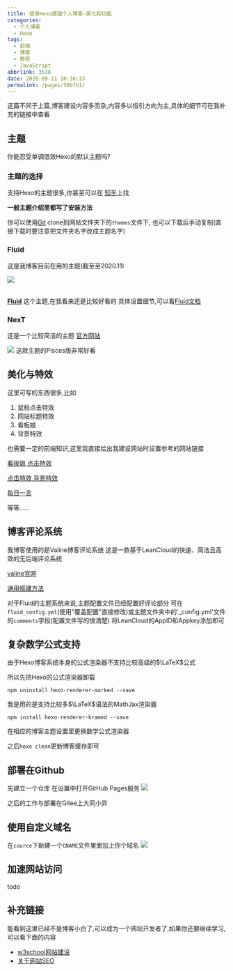```yaml
---
title: 使用Hexo搭建个人博客-美化和功能
categories: 
  - 个人博客
  - Hexo
tags: 
  - 前端
  - 博客
  - 教程
  - JavaScript
abbrlink: 3538
date: 2020-09-11 10:16:33
permalink: /pages/58bfb1/
---
```


这篇不同于上篇,博客建设内容多而杂,内容多以指引方向为主,具体的细节可在我补充的链接中查看
## 主题
你能忍受单调低效Hexo的默认主题吗?


### 主题的选择
支持Hexo的主题很多,你甚至可以在 [知乎](
https://www.zhihu.com/question/24422335)上找

**一般主题介绍里都写了安装方法**

你可以使用[Git](https://fldpmpang.gitee.io/2020/09/11/使用Git/) clone到网站文件夹下的`themes`文件下,
也可以下载后手动复制(直接下载时要注意把文件夹名字改成主题名字)

### **Fluid**
这是我博客目前在用的主题(截至至2020.11)

![](https://gitee.com/fldpmpang/fldpmpangs-graph/raw/master/img/20201119121434.png)
<br><br>

**[Fluid](https://github.com/fluid-dev/hexo-theme-fluid)**
这个主题,在我看来还是比较好看的
具体设置细节,可以看[Fluid文档](https://hexo.fluid-dev.com/docs/)



### **NexT**
这是一个比较简洁的主题
[官方网站](https://theme-next.iissnan.com)

![](https://gitee.com/fldpmpang/fldpmpangs-graph/raw/master/img/20201119131719.png)
这款主题的Pisces版非常好看



## 美化与特效
这里可写的东西很多,比如
1. 鼠标点击特效
2. 网站标题特效
3. 看板娘
4. 背景特效 

也需要一定的前端知识,这里我直接给出我建设网站时设置参考的网站链接

[看板娘,点击特效](https://zhuanlan.zhihu.com/p/69211731)

[点击特效,背景特效](https://www.luogu.com.cn/blog/12cow/wordpress)

[每日一言](https://developer.hitokoto.cn/sentence/)


等等.....
## 博客评论系统
我博客使用的是Valine博客评论系统
这是一款基于LeanCloud的快速、简洁且高效的无后端评论系统

[valine官网](https://valine.js.org)

[通用搭建方法](https://valine.js.org/quickstart.html)

对于Fluid的主题系统来说,主题配置文件已经配置好评论部分
可在`fluid_config.yml`(使用"覆盖配置"直接修改)或主题文件夹中的'_config.yml'文件的`comments`字段(配置文件写的很清楚)
将LeanCloud的AppID和Appkey添加即可


## 复杂数学公式支持
由于Hexo博客系统本身的公式渲染器不支持比较高级的$\LaTeX$公式

所以先把Hexo的公式渲染器卸载
```
npm uninstall hexo-renderer-marked --save
```
我是用的是支持比较多$\LaTeX$语法的MathJax渲染器

```
npm install hexo-renderer-kramed --save
```
在相应的博客主题设置里更换数学公式渲染器

之后`hexo clean`更新博客缓存即可

## 部署在Github
先建立一个仓库
在设置中打开GitHub Pages服务
![](https://gitee.com/fldpmpang/fldpmpangs-graph/raw/master/img/20201209145720.png)

之后的工作与部署在Gitee上大同小异


## 使用自定义域名

在`cource`下新建一个`CNAME`文件里面加上你个域名
![](https://gitee.com/fldpmpang/fldpmpangs-graph/raw/master/img/20201209150146.png)


## 加速网站访问

todo

## 补充链接
能看到这里已经不是博客小白了,可以成为一个网站开发者了,如果你还要继续学习,可以看下面的内容
- [w3school网站建设](https://www.w3school.com.cn/w.asp)
- [关于网站SEO](https://www.newscan.com.tw/all-seo/seo-guide.htm)

